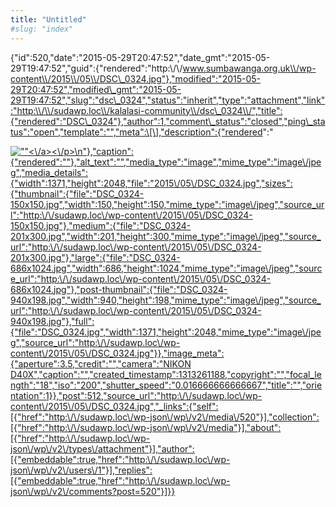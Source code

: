 ```yaml
---
title: "Untitled"
#slug: "index"
---
```


{"id":520,"date":"2015-05-29T20:47:52","date\_gmt":"2015-05-29T19:47:52","guid":{"rendered":"http:\\/\\/www.sumbawanga.org.uk\\/wp-content\\/2015\\/05\\/DSC\_0324.jpg"},"modified":"2015-05-29T20:47:52","modified\_gmt":"2015-05-29T19:47:52","slug":"dsc\_0324","status":"inherit","type":"attachment","link":"http:\\/\\/sudawp.loc\\/kalalasi-community\\/dsc\_0324\\/","title":{"rendered":"DSC\_0324"},"author":1,"comment\_status":"closed","ping\_status":"open","template":"","meta":\[\],"description":{"rendered":"

[![\"\"](\"http:\/\/sudawp.loc\/wp-content\/2015\/05\/DSC_0324-201x300.jpg\")<\\/a><\\/p>\\n"},"caption":{"rendered":""},"alt\_text":"","media\_type":"image","mime\_type":"image\\/jpeg","media\_details":{"width":1371,"height":2048,"file":"2015\\/05\\/DSC\_0324.jpg","sizes":{"thumbnail":{"file":"DSC\_0324-150x150.jpg","width":150,"height":150,"mime\_type":"image\\/jpeg","source\_url":"http:\\/\\/sudawp.loc\\/wp-content\\/2015\\/05\\/DSC\_0324-150x150.jpg"},"medium":{"file":"DSC\_0324-201x300.jpg","width":201,"height":300,"mime\_type":"image\\/jpeg","source\_url":"http:\\/\\/sudawp.loc\\/wp-content\\/2015\\/05\\/DSC\_0324-201x300.jpg"},"large":{"file":"DSC\_0324-686x1024.jpg","width":686,"height":1024,"mime\_type":"image\\/jpeg","source\_url":"http:\\/\\/sudawp.loc\\/wp-content\\/2015\\/05\\/DSC\_0324-686x1024.jpg"},"post-thumbnail":{"file":"DSC\_0324-940x198.jpg","width":940,"height":198,"mime\_type":"image\\/jpeg","source\_url":"http:\\/\\/sudawp.loc\\/wp-content\\/2015\\/05\\/DSC\_0324-940x198.jpg"},"full":{"file":"DSC\_0324.jpg","width":1371,"height":2048,"mime\_type":"image\\/jpeg","source\_url":"http:\\/\\/sudawp.loc\\/wp-content\\/2015\\/05\\/DSC\_0324.jpg"}},"image\_meta":{"aperture":3.5,"credit":"","camera":"NIKON D40X","caption":"","created\_timestamp":1313261188,"copyright":"","focal\_length":"18","iso":"200","shutter\_speed":"0.016666666666667","title":"","orientation":1}},"post":512,"source\_url":"http:\\/\\/sudawp.loc\\/wp-content\\/2015\\/05\\/DSC\_0324.jpg","\_links":{"self":\[{"href":"http:\\/\\/sudawp.loc\\/wp-json\\/wp\\/v2\\/media\\/520"}\],"collection":\[{"href":"http:\\/\\/sudawp.loc\\/wp-json\\/wp\\/v2\\/media"}\],"about":\[{"href":"http:\\/\\/sudawp.loc\\/wp-json\\/wp\\/v2\\/types\\/attachment"}\],"author":\[{"embeddable":true,"href":"http:\\/\\/sudawp.loc\\/wp-json\\/wp\\/v2\\/users\\/1"}\],"replies":\[{"embeddable":true,"href":"http:\\/\\/sudawp.loc\\/wp-json\\/wp\\/v2\\/comments?post=520"}\]}}](http:\/\/sudawp.loc\/wp-content\/2015\/05\/DSC_0324.jpg)